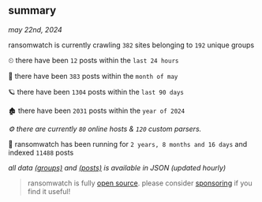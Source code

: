 
## summary
_may 22nd, 2024_

ransomwatch is currently crawling `382` sites belonging to `192` unique groups

⏲ there have been `12` posts within the `last 24 hours`

🦈 there have been `383` posts within the `month of may`

🪐 there have been `1304` posts within the `last 90 days`

🏚 there have been `2031` posts within the `year of 2024`

_⚙️ there are currently `80` online hosts & `120` custom parsers._

🦕 ransomwatch has been running for `2 years, 8 months and 16 days` and indexed `11488` posts

_all data  [(groups)](http://ransomwhat.telemetry.ltd/groups) and [(posts)](http://ransomwhat.telemetry.ltd/posts) is available in JSON (updated hourly)_

> ransomwatch is fully [open source](https://github.com/joshhighet/ransomwatch#ransomwatch--). please consider [sponsoring](https://github.com/sponsors/joshhighet) if you find it useful!
